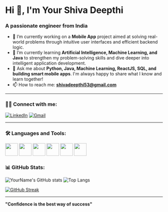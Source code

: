 <!-- Header image -->

# Hi 👋, I'm Your Shiva Deepthi

### A passionate engineer from India

- 🔭 I’m currently working on a **Mobile App** project aimed at solving real-world problems through
      intuitive user interfaces and efficient backend logic.
- 🌱 I’m currently learning **Artificial Intelligence, Machine Learning, and Java** to strengthen my
     problem-solving skills and dive deeper into intelligent application development.
- 💬 Ask me about **Python, Java, Machine Learning, ReactJS, SQL, and building smart mobile apps**.
       I'm always happy to share what I know and learn together!
- 📫 How to reach me: **shivadeepthi53@gmail.com**


---

### 🧑‍💻 Connect with me:

[![LinkedIn](https://img.shields.io/badge/LinkedIn-blue?style=flat-square&logo=linkedin)](https://linkedin.com/in/your-link)
[![Gmail](https://img.shields.io/badge/Gmail-black?style=flat-square&logo=google-chrome)](shivadeepthi53@gmail.com)

---

### 🛠️ Languages and Tools:

<p align="left">
  <img src="https://cdn.jsdelivr.net/gh/devicons/devicon/icons/java/java-original.svg" width="40" />
  <img src="https://cdn.jsdelivr.net/gh/devicons/devicon/icons/python/python-original.svg" width="40" />
  <img src="https://cdn.jsdelivr.net/gh/devicons/devicon/icons/github/github-original.svg" width="40" />
  <img src="https://cdn.jsdelivr.net/gh/devicons/devicon/icons/html5/html5-original.svg" width="40" />
  <img src="https://cdn.jsdelivr.net/gh/devicons/devicon/icons/css3/css3-original.svg" width="40" />
  <img src="https://cdn.jsdelivr.net/gh/devicons/devicon/icons/javascript/javascript-original.svg" width="40" />
</p>


### 📊 GitHub Stats:

<!-- GitHub stats -->
![YourName's GitHub stats](https://github-readme-stats.vercel.app/api?username=shivadeepthi15&show_icons=true&theme=radical)
![Top Langs](https://github-readme-stats.vercel.app/api/top-langs/?username=shivadeepthi15&layout=compact&theme=radical)

<!-- Contribution graph -->
[![GitHub Streak](https://github-readme-streak-stats.herokuapp.com/?user=shivadeepthi15&theme=dark)](https://git.io/streak-stats)

---

**"Confidence is the best way of success"**

